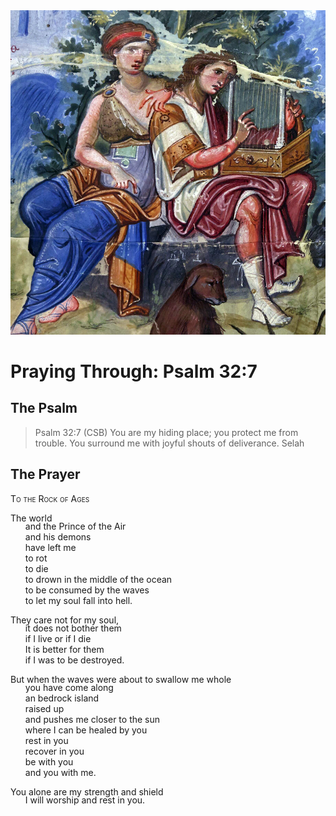 <img class="intro-right" src="art-paris-psalter.jpg">

<style>
  li {list-style-type: none;}
  p + ul {
    margin-top: -18px;
}
</style>

# Praying Through: Psalm 32:7

## The Psalm

>Psalm 32:7 (CSB)   You are my hiding place; you protect me from trouble. You surround me with joyful shouts of deliverance. Selah

## The Prayer

<div style="font-variant: small-caps;">
To the Rock of Ages
</div>

The world
* and the Prince of the Air
* and his demons
* have left me
* to rot
* to die
* to drown in the middle of the ocean
* to be consumed by the waves
* to let my soul fall into hell.

They care not for my soul,
* it does not bother them
* if I live or if I die
* It is better for them
* if I was to be destroyed.

But when the waves were about to swallow me whole
* you have come along
* an bedrock island
* raised up
* and pushes me closer to the sun
* where I can be healed by you
* rest in you
* recover in you
* be with you
* and you with me.

You alone are my strength and shield
* I will worship and rest in you.
